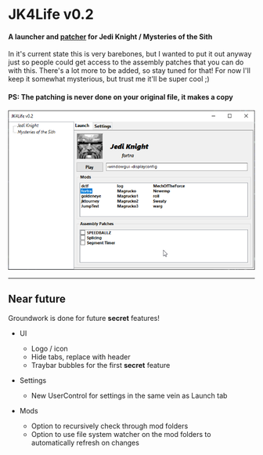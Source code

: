 # JK4Life v0.2
#### A launcher and [patcher](https://github.com/OCircles/JK4Life/wiki/Assembly-Patches) for Jedi Knight / Mysteries of the Sith

In it's current state this is very barebones, but I wanted to put it out anyway just so people could get access to the assembly patches that you can do with this. There's a lot more to be added, so stay tuned for that! For now I'll keep it somewhat mysterious, but trust me it'll be super cool ;)

#### PS: The patching is never done on your original file, it makes a copy

![Screenshot](screenshot.png)

---

## Near future

Groundwork is done for future **secret** features!

* UI
  * Logo / icon
  * Hide tabs, replace with header
  * Traybar bubbles for the first **secret** feature

* Settings
  * New UserControl for settings in the same vein as Launch tab

* Mods
  * Option to recursively check through mod folders
  * Option to use file system watcher on the mod folders to automatically refresh on changes